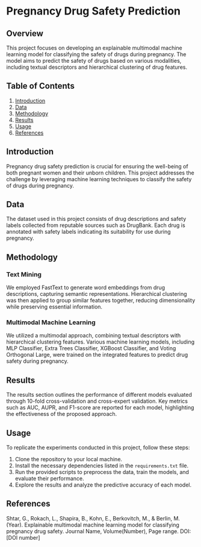 # Pregnancy Drug Safety Prediction

## Overview
This project focuses on developing an explainable multimodal machine learning model for classifying the safety of drugs during pregnancy. The model aims to predict the safety of drugs based on various modalities, including textual descriptors and hierarchical clustering of drug features.

## Table of Contents
1. [Introduction](#introduction)
2. [Data](#data)
3. [Methodology](#methodology)
4. [Results](#results)
5. [Usage](#usage)
6. [References](#references)

## Introduction
Pregnancy drug safety prediction is crucial for ensuring the well-being of both pregnant women and their unborn children. This project addresses the challenge by leveraging machine learning techniques to classify the safety of drugs during pregnancy.

## Data
The dataset used in this project consists of drug descriptions and safety labels collected from reputable sources such as DrugBank. Each drug is annotated with safety labels indicating its suitability for use during pregnancy.

## Methodology
### Text Mining
We employed FastText to generate word embeddings from drug descriptions, capturing semantic representations. Hierarchical clustering was then applied to group similar features together, reducing dimensionality while preserving essential information.

### Multimodal Machine Learning
We utilized a multimodal approach, combining textual descriptors with hierarchical clustering features. Various machine learning models, including MLP Classifier, Extra Trees Classifier, XGBoost Classifier, and Voting Orthogonal Large, were trained on the integrated features to predict drug safety during pregnancy.

## Results
The results section outlines the performance of different models evaluated through 10-fold cross-validation and cross-expert validation. Key metrics such as AUC, AUPR, and F1-score are reported for each model, highlighting the effectiveness of the proposed approach.

## Usage
To replicate the experiments conducted in this project, follow these steps:
1. Clone the repository to your local machine.
2. Install the necessary dependencies listed in the `requirements.txt` file.
3. Run the provided scripts to preprocess the data, train the models, and evaluate their performance.
4. Explore the results and analyze the predictive accuracy of each model.

## References
Shtar, G., Rokach, L., Shapira, B., Kohn, E., Berkovitch, M., & Berlin, M. (Year). Explainable multimodal machine learning model for classifying pregnancy drug safety. Journal Name, Volume(Number), Page range. DOI: [DOI number]
